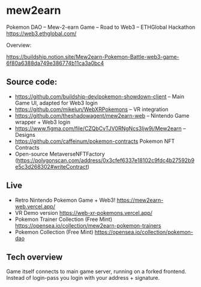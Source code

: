# mew2earn
Pokemon DAO – Mew-2-earn Game – Road to Web3 – ETHGlobal Hackathon https://web3.ethglobal.com/


Overview:

https://buildship.notion.site/Mew2earn-Pokemon-Battle-web3-game-6f80a6388da749e386774b11ca3a0bc4


## Source code:

- https://github.com/buildship-dev/pokemon-showdown-client – Main Game UI, adapted for Web3 login
- https://github.com/mikelun/WebXRPokemons – VR integration
- https://github.com/theshadowagent/mew2earn-web – Nintendo Game wrapper + Web3 login
- https://www.figma.com/file/CZQbCvTJV0RNgNcs3Ijw9j/Mew2earn – Designs
- https://github.com/caffeinum/pokemon-contracts Pokemon NFT Contracts
- Open-source MetaverseNFTFactory (https://polygonscan.com/address/0x3cfef6337e18102c9fdc4b27592b9e5c3d268302#writeContract)


## Live

- Retro Nintendo Pokemon Game + Web3! https://mew2earn-web.vercel.app/
- VR Demo version https://web-xr-pokemons.vercel.app/
- Pokemon Trainer Collection (Free Mint) https://opensea.io/collection/mew2earn-pokemon-trainers
- Pokemon Collection (Free Mint) https://opensea.io/collection/pokemon-dao

## Tech overview

Game itself connects to main game server, running on a forked frontend. Instead of login-pass you login with your address + signature.


